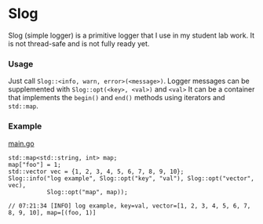 # Slog

Slog (simple logger) is a primitive logger that I use in my student lab work. It is not thread-safe and is not fully ready yet. 

### Usage

Just call `Slog::<info, warn, error>(<message>)`. 
Logger messages can be supplemented with `Slog::opt(<key>, <val>)` 
and `<val>` It can be a container that implements the `begin()` and 
`end()` methods using iterators and `std::map`. 

### Example
[main.go](main.cpp)

    std::map<std::string, int> map;
    map["foo"] = 1;
    std::vector vec = {1, 2, 3, 4, 5, 6, 7, 8, 9, 10};
    Slog::info("log example", Slog::opt("key", "val"), Slog::opt("vector", vec),
               Slog::opt("map", map));

    // 07:21:34 [INFO] log example, key=val, vector=[1, 2, 3, 4, 5, 6, 7, 8, 9, 10], map=[(foo, 1)]


